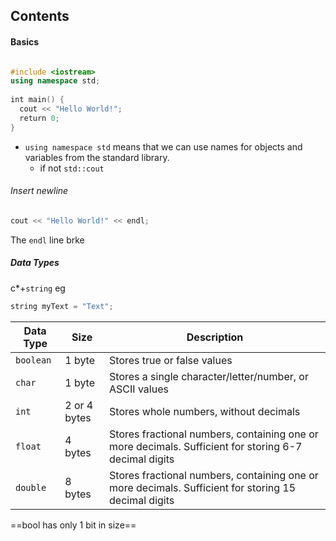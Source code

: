 ## Contents 


#### Basics
```cpp

#include <iostream>  
using namespace std;  
  
int main() {  
  cout << "Hello World!";  
  return 0;  
}
```
- `using namespace std` means that we can use names for objects and variables from the standard library.
	- if not `std::cout`

###### Insert newline
```cpp
cout << "Hello World!" << endl;
```
The `endl` line brke

##### Data Types
c*+`string`
eg 
```cpp
string myText = "Text";
```


|Data Type|Size|Description|
|---|---|---|
|`boolean`|1 byte|Stores true or false values|
|`char`|1 byte|Stores a single character/letter/number, or ASCII values|
|`int`|2 or 4 bytes|Stores whole numbers, without decimals|
|`float`|4 bytes|Stores fractional numbers, containing one or more decimals. Sufficient for storing 6-7 decimal digits|
|`double`|8 bytes|Stores fractional numbers, containing one or more decimals. Sufficient for storing 15 decimal digits|
==bool has only 1 bit in size==
